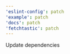 ```yaml
---
'eslint-config': patch
'example': patch
'docs': patch
'fetchtastic': patch
---
```


Update dependencies
